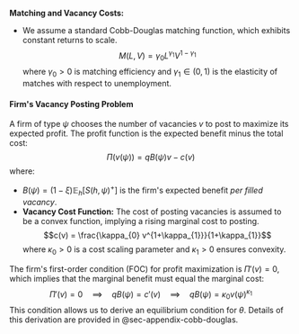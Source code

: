 **Matching and Vacancy Costs:**

- We assume a standard Cobb-Douglas matching function, which exhibits constant returns to scale.
$$
M(L, V) = \gamma_{0} L^{\gamma_{1}} V^{1-\gamma_{1}}
$$ 
where $\gamma_0 > 0$ is matching efficiency and $\gamma_1 \in (0,1)$ is the elasticity of matches with respect to unemployment. 

#### Firm's Vacancy Posting Problem

A firm of type $\psi$ chooses the number of vacancies $v$ to post to maximize its expected profit. The profit function is the expected benefit minus the total cost:
$$
\Pi(v(\psi)) = q B(\psi)  v - c(v)
$$
where:
*   $B(\psi) = (1-\xi)\mathbb{E}_h[S(h,\psi)^{+}]$ is the firm's expected benefit *per filled vacancy*.
*  **Vacancy Cost Function:** The cost of posting vacancies is assumed to be a convex function, implying a rising marginal cost to posting.
    $$c(v) = \frac{\kappa_{0} v^{1+\kappa_{1}}}{1+\kappa_{1}}$$
    where $\kappa_{0} > 0$ is a cost scaling parameter and $\kappa_{1} > 0$ ensures convexity.

The firm's first-order condition (FOC) for profit maximization is $\Pi'(v) = 0$, which implies that the marginal benefit must equal the marginal cost:
$$
\Pi'(v) = 0 \quad \implies \quad q B(\psi) = c'(v) \quad \implies \quad q B(\psi) = \kappa_{0} v(\psi)^{\kappa_{1}}
$$
This condition allows us to derive an equilibrium condition for $\theta$. Details of this derivation are provided in @sec-appendix-cobb-douglas. 